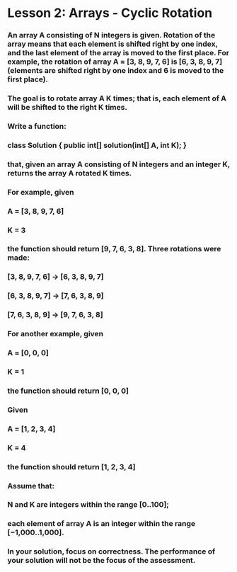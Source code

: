 # Lesson 2: Arrays - Cyclic Rotation

### An array A consisting of N integers is given. Rotation of the array means that each element is shifted right by one index, and the last element of the array is moved to the first place. For example, the rotation of array A = [3, 8, 9, 7, 6] is [6, 3, 8, 9, 7] (elements are shifted right by one index and 6 is moved to the first place).

### The goal is to rotate array A K times; that is, each element of A will be shifted to the right K times.

### Write a function:

### class Solution { public int[] solution(int[] A, int K); }

### that, given an array A consisting of N integers and an integer K, returns the array A rotated K times.

### For example, given

###     A = [3, 8, 9, 7, 6]
###     K = 3
### the function should return [9, 7, 6, 3, 8]. Three rotations were made:

###     [3, 8, 9, 7, 6] -> [6, 3, 8, 9, 7]
###     [6, 3, 8, 9, 7] -> [7, 6, 3, 8, 9]
###     [7, 6, 3, 8, 9] -> [9, 7, 6, 3, 8]
### For another example, given

###     A = [0, 0, 0]
###     K = 1
### the function should return [0, 0, 0]

### Given

###     A = [1, 2, 3, 4]
###     K = 4
### the function should return [1, 2, 3, 4]

### Assume that:

### N and K are integers within the range [0..100];
### each element of array A is an integer within the range [−1,000..1,000].
### In your solution, focus on correctness. The performance of your solution will not be the focus of the assessment.